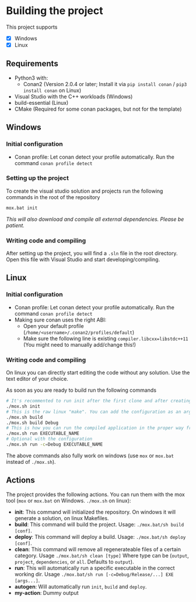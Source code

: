 # Building the project
This project supports
- [x] Windows
- [x] Linux

## Requirements
- Python3 with:
    - Conan2 (Version 2.0.4 or later; Install it via `pip install conan` / `pip3 install conan` on Linux) 
- Visual Studio with the C++ workloads (Windows)
- build-essential (Linux)
- CMake (Required for some conan packages, but not for the template)

## Windows
### Initial configuration
- Conan profile: Let conan detect your profile automatically. Run the command `conan profile detect`

### Setting up the project
To create the visual studio solution and projects run the following commands in the root of the repository
```bat
mox.bat init
```
*This will also download and compile all external dependencies. Please be patient.*

### Writing code and compiling
After setting up the project, you will find a `.sln` file in the root directory. Open this file with Visual Studio and start developing/compiling. 

## Linux
### Initial configuration
- Conan profile: Let conan detect your profile automatically. Run the command `conan profile detect`
- Making sure conan uses the right ABI:
    - Open your default profile (`/home/<username>/.conan2/profiles/default`)
    - Make sure the following line is existing `compiler.libcxx=libstdc++11` (You might need to manually add/change this!)

### Writing code and compiling
On linux you can directly start editing the code without any solution. Use the text editor of your choice. 

As soon as you are ready to build run the following commands
```sh
# It's recommented to run init after the first clone and after creating / moving / deleting files. 
./mox.sh init
# This is the raw linux "make". You can add the configuration as an argument
./mox.sh build 
./mox.sh build Debug
# This is how you can run the compiled application in the proper way from the repositiory root
./mox.sh run EXECUTABLE_NAME
# Optional with the configuration
./mox.sh run -c=Debug EXECUTABLE_NAME
```
The above commands also fully work on windows (use `mox` or `mox.bat` instead of `./mox.sh`).

## Actions
The project provides the following actions. You can run them with the mox tool (`mox` or `mox.bat` on Windows. `./mox.sh` on linux):
- **init**: This command will initialized the repository. On windows it will generate a solution, on linux Makefiles.
- **build**: This command will build the project. Usage: `./mox.bat/sh build [conf]`.
- **deploy**: This command will deploy a build. Usage: `./mox.bat/sh deploy [conf]`.
- **clean**: This command will remove all regenerateable files of a certain category. Usage `./mox.bat/sh clean [type]` Where type can be (`output`, `project`, `dependencies`, or `all`. Defaults to `output`).
- **run**: This will automatically run a specific executable in the correct working dir. Usage `./mox.bat/sh run [-c=Debug/Release/...] EXE [args...]`.
- **autogen**: Will automatically run `init`, `build` and `deploy`.
- **my-action**: Dummy output
